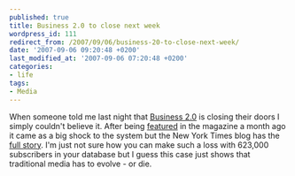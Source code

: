 ```yaml
---
published: true
title: Business 2.0 to close next week
wordpress_id: 111
redirect_from: /2007/09/06/business-20-to-close-next-week/
date: '2007-09-06 09:20:48 +0200'
last_modified_at: '2007-09-06 07:20:48 +0200'
categories:
- life
tags:
- Media
---
```

When someone told me last night that <a href="http://money.cnn.com/magazines/business2/">Business 2.0</a> is closing their doors I simply couldn't believe it. After being <a href="/2007/07/30/it-is-a-web-20-world-and-were-part-of-it/">featured</a> in the magazine a month ago it came as a big shock to the system but the New York Times blog has the <a href="http://bits.blogs.nytimes.com/2007/09/04/business-20-rip/">full story</a>. I'm just not sure how you can make such a loss with 623,000 subscribers in your database but I guess this case just shows that traditional media has to evolve - or die.
